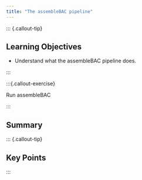 ```yaml
---
title: "The assembleBAC pipeline"
---
```


::: {.callout-tip}
## Learning Objectives

- Understand what the assembleBAC pipeline does.

:::

:::{.callout-exercise}

Run assembleBAC

:::

## Summary

::: {.callout-tip}
## Key Points

:::